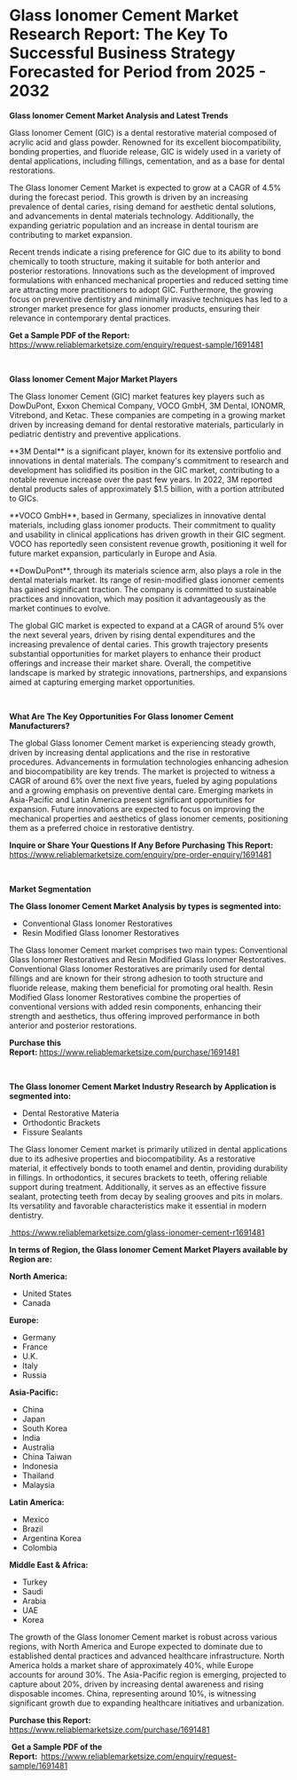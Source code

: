 <p><h1>Glass Ionomer Cement Market Research Report: The Key To Successful Business Strategy Forecasted for Period from 2025 - 2032</h1></p><p><strong>Glass Ionomer Cement Market Analysis and Latest Trends</strong></p>
<p><p>Glass Ionomer Cement (GIC) is a dental restorative material composed of acrylic acid and glass powder. Renowned for its excellent biocompatibility, bonding properties, and fluoride release, GIC is widely used in a variety of dental applications, including fillings, cementation, and as a base for dental restorations. </p><p>The Glass Ionomer Cement Market is expected to grow at a CAGR of 4.5% during the forecast period. This growth is driven by an increasing prevalence of dental caries, rising demand for aesthetic dental solutions, and advancements in dental materials technology. Additionally, the expanding geriatric population and an increase in dental tourism are contributing to market expansion. </p><p>Recent trends indicate a rising preference for GIC due to its ability to bond chemically to tooth structure, making it suitable for both anterior and posterior restorations. Innovations such as the development of improved formulations with enhanced mechanical properties and reduced setting time are attracting more practitioners to adopt GIC. Furthermore, the growing focus on preventive dentistry and minimally invasive techniques has led to a stronger market presence for glass ionomer products, ensuring their relevance in contemporary dental practices.</p></p>
<p><strong>Get a Sample PDF of the Report:&nbsp;</strong> <a href="https://www.reliablemarketsize.com/enquiry/request-sample/1691481?utm_campaign=1845&utm_medium=2&utm_source=Github&utm_content=ia&utm_term=17042025&utm_id=glass-ionomer-cement">https://www.reliablemarketsize.com/enquiry/request-sample/1691481</a></p>
<p>&nbsp;</p>
<p><strong>Glass Ionomer Cement Major Market Players</strong></p>
<p><p>The Glass Ionomer Cement (GIC) market features key players such as DowDuPont, Exxon Chemical Company, VOCO GmbH, 3M Dental, IONOMR, Vitrebond, and Ketac. These companies are competing in a growing market driven by increasing demand for dental restorative materials, particularly in pediatric dentistry and preventive applications.</p><p>**3M Dental** is a significant player, known for its extensive portfolio and innovations in dental materials. The company's commitment to research and development has solidified its position in the GIC market, contributing to a notable revenue increase over the past few years. In 2022, 3M reported dental products sales of approximately $1.5 billion, with a portion attributed to GICs.</p><p>**VOCO GmbH**, based in Germany, specializes in innovative dental materials, including glass ionomer products. Their commitment to quality and usability in clinical applications has driven growth in their GIC segment. VOCO has reportedly seen consistent revenue growth, positioning it well for future market expansion, particularly in Europe and Asia.</p><p>**DowDuPont**, through its materials science arm, also plays a role in the dental materials market. Its range of resin-modified glass ionomer cements has gained significant traction. The company is committed to sustainable practices and innovation, which may position it advantageously as the market continues to evolve.</p><p>The global GIC market is expected to expand at a CAGR of around 5% over the next several years, driven by rising dental expenditures and the increasing prevalence of dental caries. This growth trajectory presents substantial opportunities for market players to enhance their product offerings and increase their market share. Overall, the competitive landscape is marked by strategic innovations, partnerships, and expansions aimed at capturing emerging market opportunities.</p></p>
<p>&nbsp;</p>
<p><strong>What Are The Key Opportunities For Glass Ionomer Cement Manufacturers?</strong></p>
<p><p>The global Glass Ionomer Cement market is experiencing steady growth, driven by increasing dental applications and the rise in restorative procedures. Advancements in formulation technologies enhancing adhesion and biocompatibility are key trends. The market is projected to witness a CAGR of around 6% over the next five years, fueled by aging populations and a growing emphasis on preventive dental care. Emerging markets in Asia-Pacific and Latin America present significant opportunities for expansion. Future innovations are expected to focus on improving the mechanical properties and aesthetics of glass ionomer cements, positioning them as a preferred choice in restorative dentistry.</p></p>
<p><strong>Inquire or Share Your Questions If Any Before Purchasing This Report:</strong> <a href="https://www.reliablemarketsize.com/enquiry/pre-order-enquiry/1691481?utm_campaign=1845&utm_medium=2&utm_source=Github&utm_content=ia&utm_term=17042025&utm_id=glass-ionomer-cement">https://www.reliablemarketsize.com/enquiry/pre-order-enquiry/1691481</a></p>
<p>&nbsp;</p>
<p><strong>Market Segmentation</strong></p>
<p><strong>The Glass Ionomer Cement Market Analysis by types is segmented into:</strong></p>
<p><ul><li>Conventional Glass Ionomer Restoratives</li><li>Resin Modified Glass Ionomer Restoratives</li></ul></p>
<p><p>The Glass Ionomer Cement market comprises two main types: Conventional Glass Ionomer Restoratives and Resin Modified Glass Ionomer Restoratives. Conventional Glass Ionomer Restoratives are primarily used for dental fillings and are known for their strong adhesion to tooth structure and fluoride release, making them beneficial for promoting oral health. Resin Modified Glass Ionomer Restoratives combine the properties of conventional versions with added resin components, enhancing their strength and aesthetics, thus offering improved performance in both anterior and posterior restorations.</p></p>
<p><strong>Purchase this Report:&nbsp;</strong><a href="https://www.reliablemarketsize.com/purchase/1691481?utm_campaign=1845&utm_medium=2&utm_source=Github&utm_content=ia&utm_term=17042025&utm_id=glass-ionomer-cement">https://www.reliablemarketsize.com/purchase/1691481</a></p>
<p>&nbsp;</p>
<p><strong>The Glass Ionomer Cement Market Industry Research by Application is segmented into:</strong></p>
<p><ul><li>Dental Restorative Materia</li><li>Orthodontic Brackets</li><li>Fissure Sealants</li></ul></p>
<p><p>The Glass Ionomer Cement market is primarily utilized in dental applications due to its adhesive properties and biocompatibility. As a restorative material, it effectively bonds to tooth enamel and dentin, providing durability in fillings. In orthodontics, it secures brackets to teeth, offering reliable support during treatment. Additionally, it serves as an effective fissure sealant, protecting teeth from decay by sealing grooves and pits in molars. Its versatility and favorable characteristics make it essential in modern dentistry.</p></p>
<p><a href="https://www.reliablemarketsize.com/glass-ionomer-cement-r1691481?utm_campaign=1845&utm_medium=2&utm_source=Github&utm_content=ia&utm_term=17042025&utm_id=glass-ionomer-cement">&nbsp;https://www.reliablemarketsize.com/glass-ionomer-cement-r1691481</a></p>
<p><strong>In terms of Region, the Glass Ionomer Cement Market Players available by Region are:</strong></p>
<p>
    <p> <strong> North America: </strong>
        <ul>
            <li>United States</li>
            <li>Canada</li>
        </ul>
        </p> 
    <p> <strong> Europe: </strong>
        <ul>
            <li>Germany</li>
            <li>France</li>
            <li>U.K.</li>
            <li>Italy</li>
            <li>Russia</li>
        </ul>
        </p> 
    <p> <strong> Asia-Pacific: </strong>
        <ul>
            <li>China</li>
            <li>Japan</li>
            <li>South Korea</li>
            <li>India</li>
            <li>Australia</li>
            <li>China Taiwan</li>
            <li>Indonesia</li>
            <li>Thailand</li>
            <li>Malaysia</li>
        </ul>
        </p> 
    <p> <strong> Latin America: </strong>
        <ul>
            <li>Mexico</li>
            <li>Brazil</li>
            <li>Argentina Korea</li>
            <li>Colombia</li>
        </ul>
        </p> 
    <p> <strong> Middle East & Africa: </strong>
        <ul>
            <li>Turkey</li>
            <li>Saudi</li>
            <li>Arabia</li>
            <li>UAE</li>
            <li>Korea</li>
        </ul>
    </p>
    </p>
<p><p>The growth of the Glass Ionomer Cement market is robust across various regions, with North America and Europe expected to dominate due to established dental practices and advanced healthcare infrastructure. North America holds a market share of approximately 40%, while Europe accounts for around 30%. The Asia-Pacific region is emerging, projected to capture about 20%, driven by increasing dental awareness and rising disposable incomes. China, representing around 10%, is witnessing significant growth due to expanding healthcare initiatives and urbanization.</p></p>
<p><strong>Purchase this Report: </strong><a href="https://www.reliablemarketsize.com/purchase/1691481?utm_campaign=1845&utm_medium=2&utm_source=Github&utm_content=ia&utm_term=17042025&utm_id=glass-ionomer-cement">https://www.reliablemarketsize.com/purchase/1691481</a></p>
<p>&nbsp;<strong>Get a Sample PDF of the Report:&nbsp;&nbsp;</strong><a href="https://www.reliablemarketsize.com/enquiry/request-sample/1691481?utm_campaign=1845&utm_medium=2&utm_source=Github&utm_content=ia&utm_term=17042025&utm_id=glass-ionomer-cement">https://www.reliablemarketsize.com/enquiry/request-sample/1691481</a></p>
<p><strong></strong></p>
<p><p></p><p></p><p></p></p>